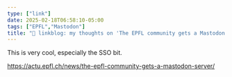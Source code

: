 ```yaml
---
type: ["link"]
date: 2025-02-18T06:58:10-05:00
tags: ["EPFL","Mastodon"]
title: "🔗 linkblog: my thoughts on 'The EPFL community gets a Mastodon server'"
---
```

This is very cool, especially the SSO bit.

https://actu.epfl.ch/news/the-epfl-community-gets-a-mastodon-server/
